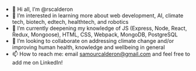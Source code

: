 - 👋 Hi all, I’m @rscalderon
- 👀 I’m interested in learning more about web development, AI, climate tech, biotech, edtech, healthtech, and robotics
- 🌱 I’m currently deepening my knowledge of JS (Express, Node, React, Redux, Mongoose), HTML, CSS, Webpack, MongoDB, PostgreSQL
- 💞️ I’m looking to collaborate on addressing climate change and/or improving human health, knowledge and wellbeing in general
- 📫 How to reach me: email samourcalderon@gmail.com and feel free to add me on LinkedIn!

<!---
rscalderon/rscalderon is a ✨ special ✨ repository because its `README.md` (this file) appears on your GitHub profile.
You can click the Preview link to take a look at your changes.
--->

